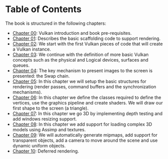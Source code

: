 # Table of Contents

The book is structured in the following chapters:

- [Chapter 00](chapter-00/chapter-00.md): Vulkan introduction and book pre-requisites.
- [Chapter 01](chapter-01/chapter-01.md): Describes the basic scaffolding code to support rendering.
- [Chapter 02](chapter-02/chapter-02.md): We start with the first Vulkan pieces of code that will create a Vulkan instance.
- [Chapter 03](chapter-03/chapter-03.md): We continue with the definition of more basic Vulkan concepts such as the physical and Logical devices, surfaces and queues.
- [Chapter 04](chapter-04/chapter-04.md): The key mechanism to present images to the screen is presented: the Swap chain.
- [Chapter 05](chapter-05/chapter-05.md): In this chapter we will setup the basic structures for rendering (render passes, command buffers and the synchronization mechanisms). 
- [Chapter 06](chapter-06/chapter-06.md): In this chapter we define the classes required to define the vertices, use the graphics pipeline and create shaders. We will draw our first shape to the screen (a triangle).
- [Chapter 07](chapter-07/chapter-07.md): In this chapter we go 3D by implementing depth testing and add windows resizing support.
- [Chapter 08](chapter-08/chapter-08.md): In this chapter we add support for loading complex 3D models using Assimp and textures.
- [Chapter 09](chapter-09/chapter-09.md): We will automatically generate mipmaps, add support for transparent objects, add a camera to move around the scene and use dynamic uniform objects.
- [Chapter 10](chapter-09/chapter-10.md): Deferred rendering.